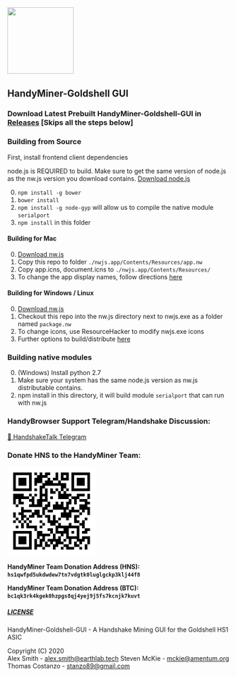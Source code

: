 <img src="https://raw.githubusercontent.com/HandyMiner/HandyGuide/72303a89968942dc945e05588db5db2a6610c539/logo/cobra.svg" width="150" height="150" />

## HandyMiner-Goldshell GUI

### Download Latest Prebuilt HandyMiner-Goldshell-GUI in [Releases](https://github.com/HandyMiner/HandyMiner-Goldshell-GUI/releases) [Skips all the steps below]

### Building from Source

First, install frontend client dependencies

node.js is REQUIRED to build. Make sure to get the same version of node.js as the nw.js version you download contains. [Download node.js](https://nodejs.org/)

0. ```npm install -g bower```
1. ```bower install```
2. ```npm install -g node-gyp``` will allow us to compile the native module ```serialport```
3. ```npm install``` in this folder

#### Building for Mac

0. [Download nw.js](https://nwjs.io/)
1. Copy this repo to folder ```./nwjs.app/Contents/Resources/app.nw```
2. Copy app.icns, document.icns to ```./nwjs.app/Contents/Resources/```
3. To change the app display names, follow directions [here](https://nwjs.readthedocs.io/en/latest/For%20Users/Package%20and%20Distribute/)

#### Building for Windows / Linux

0. [Download nw.js](https://nwjs.io/)
1. Checkout this repo into the nw.js directory next to nwjs.exe as a folder named ```package.nw```
2. To change icons, use ResourceHacker to modify nwjs.exe icons
3. Further options to build/distribute [here](https://nwjs.readthedocs.io/en/latest/For%20Users/Package%20and%20Distribute/)

### Building native modules
0. (Windows) Install python 2.7
1. Make sure your system has the same node.js version as nw.js distributable contains.
2. npm install in this directory, it will build module ```serialport``` that can run with nw.js



### HandyBrowser Support Telegram/Handshake Discussion:
[🤝 HandshakeTalk Telegram](http://t.me/HandshakeTalk)

### Donate HNS to the HandyMiner Team:

![alt text](./icons/qr.png)

**HandyMiner Team Donation Address (HNS): ```hs1qwfpd5ukdwdew7tn7vdgtk0luglgckp3klj44f8```**

**HandyMiner Team Donation Address (BTC): ```bc1qk3rk4kgek0hzpgs8qj4yej9j5fs7kcnjk7kuvt```**


##### [LICENSE](https://github.com/HandyMiner/HandyMiner-Goldshell-GUI/blob/master/LICENSE) 

HandyMiner-Goldshell-GUI - A Handshake Mining GUI for the Goldshell HS1 ASIC
    
Copyright (C) 2020  
Alex Smith - alex.smith@earthlab.tech
Steven McKie - mckie@amentum.org
Thomas Costanzo - stanzo89@gmail.com
